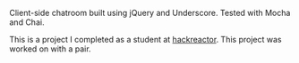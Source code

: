 Client-side chatroom built using jQuery and Underscore. Tested with Mocha and Chai.

This is a project I completed as a student at [hackreactor](http://hackreactor.com). This project was worked on with a pair.
